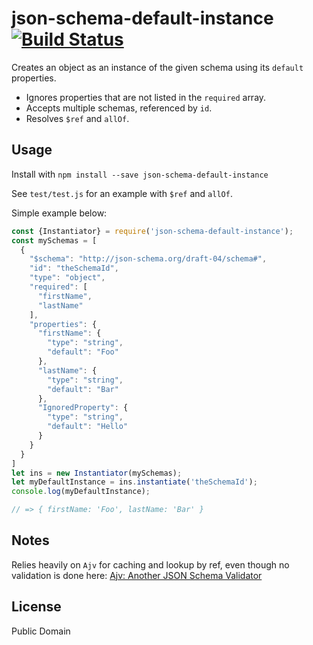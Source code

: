 # json-schema-default-instance [![Build Status](https://travis-ci.org/dancasey/json-schema-default-instance.svg?branch=master)](https://travis-ci.org/dancasey/json-schema-default-instance)

Creates an object as an instance of the given schema using its `default` properties.

- Ignores properties that are not listed in the `required` array.
- Accepts multiple schemas, referenced by `id`.
- Resolves `$ref` and `allOf`.


## Usage

Install with `npm install --save json-schema-default-instance`

See `test/test.js` for an example with `$ref` and `allOf`.

Simple example below:

```js
const {Instantiator} = require('json-schema-default-instance');
const mySchemas = [
  {
    "$schema": "http://json-schema.org/draft-04/schema#",
    "id": "theSchemaId",
    "type": "object",
    "required": [
      "firstName",
      "lastName"
    ],
    "properties": {
      "firstName": {
        "type": "string",
        "default": "Foo"
      },
      "lastName": {
        "type": "string",
        "default": "Bar"
      },
      "IgnoredProperty": {
        "type": "string",
        "default": "Hello"
      }
    }
  }
]
let ins = new Instantiator(mySchemas);
let myDefaultInstance = ins.instantiate('theSchemaId');
console.log(myDefaultInstance);

// => { firstName: 'Foo', lastName: 'Bar' }
```


## Notes

Relies heavily on `Ajv` for caching and lookup by ref, even though no validation is done here: [Ajv: Another JSON Schema Validator](https://github.com/epoberezkin/ajv)


## License

Public Domain